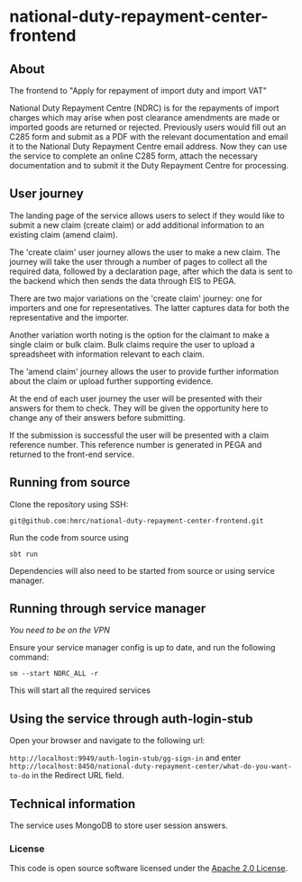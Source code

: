 

# national-duty-repayment-center-frontend

## About
The frontend to "Apply for repayment of import duty and import VAT"

National Duty Repayment Centre (NDRC) is for the repayments of import charges which may arise when post clearance amendments are made or imported goods are returned or rejected.
Previously users would fill out an C285 form and submit as a PDF with the relevant documentation and email it to the National Duty Repayment Centre email address. Now they can use the service to complete an online C285 form, attach the necessary documentation and to submit it the Duty Repayment Centre for processing.

## User journey

The landing page of the service allows users to select if they would like to submit a new claim (create claim) or add additional information to an existing claim (amend claim).

The 'create claim' user journey allows the user to make a new claim. The journey will take the user through a number of pages to collect all the required data, followed by a declaration page, after which the data is sent to the backend which then sends the data through EIS to PEGA.

There are two major variations on the 'create claim' journey: one for importers and one for representatives. The latter captures data for both the representative and the importer.

Another variation worth noting is the option for the claimant to make a single claim or bulk claim. Bulk claims require the user to upload a spreadsheet with information relevant to each claim.

The 'amend claim' journey allows the user to provide further information about the claim or upload further supporting evidence.

At the end of each user journey the user will be presented with their answers for them to check. They will be given the opportunity here to change any of their answers before submitting.

If the submission is successful the user will be presented with a claim reference number. This reference number is generated in PEGA and returned to the front-end service.

## Running from source
Clone the repository using SSH:

`git@github.com:hmrc/national-duty-repayment-center-frontend.git`

Run the code from source using 

`sbt run`

Dependencies will also need to be started from source or using service manager.

## Running through service manager

*You need to be on the VPN*

Ensure your service manager config is up to date, and run the following command:

`sm --start NDRC_ALL -r`

This will start all the required services

## Using the service through auth-login-stub

Open your browser and navigate to the following url:

`http://localhost:9949/auth-login-stub/gg-sign-in` and enter `http://localhost:8450/national-duty-repayment-center/what-do-you-want-to-do` in the Redirect URL field.


## Technical information

The service uses MongoDB to store user session answers.

### License

This code is open source software licensed under the [Apache 2.0 License]("http://www.apache.org/licenses/LICENSE-2.0.html").
